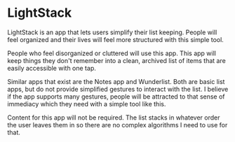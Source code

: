 # LightStack

LightStack is an app that lets users simplify their list keeping. People will feel organized and their lives will feel more structured with this simple tool.

People who feel disorganized or cluttered will use this app. This app will keep things they don't remember into a clean, archived list of items that are easily accessible with one tap. 

Similar apps that exist are the Notes app and Wunderlist. Both are basic list apps, but do not provide simplified gestures to interact with the list. I believe if the app supports many gestures, people will be attracted to that sense of immediacy which they need with a simple tool like this. 

Content for this app will not be required. The list stacks in whatever order the user leaves them in so there are no complex algorithms I need to use for that. 
